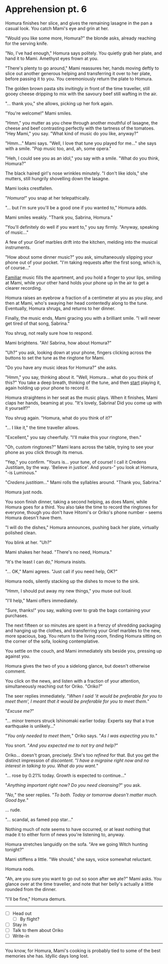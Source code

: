 # Apprehension pt. 6

Homura finishes her slice, and gives the remaining lasagne in the pan a casual look. You catch Mami's eye and grin at her.

"Would you like some more, Homura?" the blonde asks, already reaching for the serving knife.

"No, I've had enough," Homura says politely. You quietly grab her plate, and hand it to Mami. Amethyst eyes frown at you.

"There's plenty to go around," Mami reassures her, hands moving deftly to slice out another generous helping and transferring it over to her plate, before passing it to you. You ceremoniously return the plate to Homura.

The golden brown pasta sits invitingly in front of the time traveller, still gooey cheese dripping to mix with the savoury beef still wafting in the air.

"... thank you," she allows, picking up her fork again.

"You're welcome!" Mami smiles.

"Hmm," you mutter as you chew through another mouthful of lasagne, the cheese and beef contrasting perfectly with the tartness of the tomatoes. "Hey Mami," you say. "What kind of music do you like, anyway?"

"Hmm..." Mami says. "Well, I love that tune you played for me..." she says with a smile. "Pop music too, and, ah, some opera."

"Heh, I could see you as an idol," you say with a smile. "What do you think, Homura?"

The black haired girl's nose wrinkles minutely. "I don't like idols," she mutters, still hungrily shovelling down the lasagne.

Mami looks crestfallen.

"*Homura!*" you snap at her telepathically.

"... but I'm sure you'll be a good one if you wanted to," Homura adds.

Mami smiles weakly. "Thank you, Sabrina, Homura."

"You'll definitely do well if you want to," you say firmly. "Anyway, speaking of music..."

A few of your Grief marbles drift into the kitchen, melding into the musical instruments.

"How about some dinner music?" you ask, simultaneously slipping your phone out of your pocket. "I'm taking requests after the first song, which is, of course..."

[Familiar](https://www.youtube.com/watch?v=8lujEQHNeVE) music fills the apartment, and you hold a finger to your lips, smiling at Mami, while your other hand holds your phone up in the air to get a clearer recording.

Homura raises an eyebrow a fraction of a centimeter at you as you play, and then at Mami, who's swaying her head contentedly along to the tune. Eventually, Homura shrugs, and returns to her dinner.

Finally, the music ends, Mami gracing you with a brilliant smile. "I will never get tired of that song, Sabrina."

You shrug, not really sure how to respond.

Mami brightens. "Ah! Sabrina, how about Homura?"

"Uh?" you ask, looking down at your phone, fingers clicking across the buttons to set the tune as the ringtone for Mami.

"Do you have any music ideas for Homura?" she asks.

"Hmm," you say, thinking about it. "Well, Homura... what do you think of this?" You take a deep breath, thinking of the tune, and then [start](https://www.youtube.com/watch?v=Y43Ekgsf08w) playing it, again holding up your phone to record it.

Homura straightens in her seat as the music plays. When it finishes, Mami claps her hands, beaming at you. "It's lovely, Sabrina! Did you come up with it yourself?"

You shrug again. "Homura, what do you think of it?"

"... I like it," the time traveller allows.

"Excellent," you say cheerfully. "I'll make this your ringtone, then."

"Oh, custom ringtones?" Mami leans across the table, trying to see your phone as you click through its menus.

"Yep," you confirm. "Yours is... your tune, of course! I call it Credens Justitiam, by the way. 'Believe in justice'. And yours-" you look at Homura, "-is Luminous."

"*Credens justitiam*..." Mami rolls the syllables around. "Thank you, Sabrina."

Homura just nods.

You soon finish dinner, taking a second helping, as does Mami, while Homura goes for a third. You also take the time to record the ringtones for everyone, though you don't have Hitomi's or Oriko's phone number - seems Homura doesn't have them.

"I will do the dishes," Homura announces, pushing back her plate, virtually polished clean.

You blink at her. "Uh?"

Mami shakes her head. "There's no need, Homura."

"It's the least I can do," Homura insists.

"... OK," Mami agrees. "Just call if you need help, OK?"

Homura nods, silently stacking up the dishes to move to the sink.

"Hmm, I should put away my new things," you muse out loud.

"I'll help," Mami offers immediately.

"Sure, thanks!" you say, walking over to grab the bags containing your purchases.

The next fifteen or so minutes are spent in a frenzy of shredding packaging and hanging up the clothes, and transferring your Grief marbles to the new, more spacious, bag. You return to the living room, finding Homura sitting on the corner of the sofa, looking contemplative.

You settle on the couch, and Mami immediately sits beside you, pressing up against you.

Homura gives the two of you a sidelong glance, but doesn't otherwise comment.

You click on the news, and listen with a fraction of your attention, simultaneously reaching out for Oriko. "*Oriko?*"

The seer replies immediately. "*When I said 'it would be preferable for you to meet them', I meant that it would be preferable for you to *meet* them.*"

"*Excuse me?*"

"... minor tremors struck Ishinomaki earlier today. Experts say that a true earthquake is unlikely..."

"*You *only* needed to meet them,*" Oriko says. "*As I was expecting you to.*"

You snort. "*And you expected me to *not* try and help?*"

Oriko... doesn't groan, precisely. She's too *refined* for that. But you get the distinct impression of *discontent*. "*I have a migraine right now and no interest in talking to you. What do you want.*"

"... rose by 0.21% today. Growth is expected to continue..."

"*Anything important right now? Do you need cleansing?*" you ask.

"*No,*" the seer replies. "*To both. Today or tomorrow doesn't matter much. Good bye.*"

... rude.

"... scandal, as famed pop star..."

Nothing much of note seems to have occurred, or at least nothing that made it to either form of news you're listening to, anyway.

Homura stretches languidly on the sofa. "Are we going Witch hunting tonight?"

Mami stiffens a little. "We should," she says, voice somewhat reluctant.

Homura nods.

"Ah, are you sure you want to go out so soon after we ate?" Mami asks. You glance over at the time traveller, and note that her belly's actually a little rounded from the dinner.

"I'll be fine," Homura demurs.

---

- [ ] Head out
  - [ ] By flight?
- [ ] Stay in
- [ ] Talk to them about Oriko
- [ ] Write-in

---

You know, for Homura, Mami's cooking is probably tied to some of the best memories she has. Idyllic days long lost.
